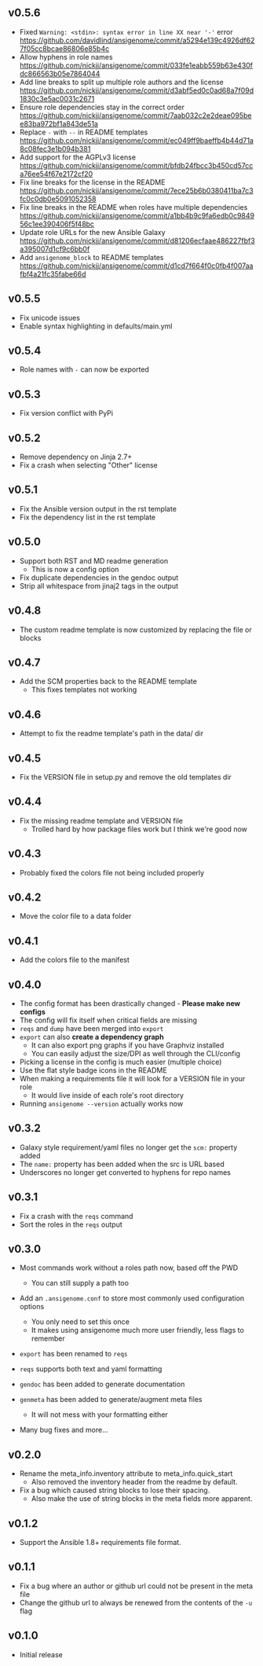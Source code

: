 ## v0.5.6

- Fixed `Warning: <stdin>: syntax error in line XX near '-'` error https://github.com/davidlind/ansigenome/commit/a5294e139c4926df627f05cc8bcae86806e85b4c
- Allow hyphens in role names https://github.com/nickjj/ansigenome/commit/033fe1eabb559b63e430fdc866563b05e7864044
- Add line breaks to split up multiple role authors and the license https://github.com/nickjj/ansigenome/commit/d3abf5ed0c0ad68a7f09d1830c3e5ac0031c2671
- Ensure role dependencies stay in the correct order https://github.com/nickjj/ansigenome/commit/7aab032c2e2deae095bee83ba972bf1a843de51a
- Replace `-` with `--` in README templates https://github.com/nickjj/ansigenome/commit/ec049ff9baeffb4b44d71a8c08fec3e1b094b381
- Add support for the AGPLv3 license https://github.com/nickjj/ansigenome/commit/bfdb24fbcc3b450cd57cca76ee54f67e2172cf20
- Fix line breaks for the license in the README https://github.com/nickjj/ansigenome/commit/7ece25b6b0380411ba7c3fc0c0db0e5091052358
- Fix line breaks in the README when roles have multiple dependencies https://github.com/nickjj/ansigenome/commit/a1bb4b9c9fa6edb0c984956c1ee390406f5f48bc
- Update role URLs for the new Ansible Galaxy https://github.com/nickjj/ansigenome/commit/d81206ecfaae486227fbf3a395007d1cf9c6bb0f
- Add `ansigenome_block` to README templates https://github.com/nickjj/ansigenome/commit/d1cd7f664f0c0fb4f007aafbf4a21fc35fabe66d

## v0.5.5

- Fix unicode issues
- Enable syntax highlighting in defaults/main.yml

## v0.5.4

- Role names with `-` can now be exported

## v0.5.3

- Fix version conflict with PyPi

## v0.5.2

- Remove dependency on Jinja 2.7+
- Fix a crash when selecting "Other" license

## v0.5.1

- Fix the Ansible version output in the rst template
- Fix the dependency list in the rst template

## v0.5.0

- Support both RST and MD readme generation
  - This is now a config option
- Fix duplicate dependencies in the gendoc output
- Strip all whitespace from jinaj2 tags in the output

## v0.4.8

- The custom readme template is now customized by replacing the file or blocks

## v0.4.7

- Add the SCM properties back to the README template
  - This fixes templates not working

## v0.4.6

- Attempt to fix the readme template's path in the data/ dir

## v0.4.5

- Fix the VERSION file in setup.py and remove the old templates dir

## v0.4.4

- Fix the missing readme template and VERSION file
  - Trolled hard by how package files work but I think we're good now

## v0.4.3

- Probably fixed the colors file not being included properly

## v0.4.2

- Move the color file to a data folder

## v0.4.1

- Add the colors file to the manifest

## v0.4.0

- The config format has been drastically changed - **Please make new configs**
- The config will fix itself when critical fields are missing
- `reqs` and `dump` have been merged into `export`
- `export` can also **create a dependency graph**
  - It can also export png graphs if you have Graphviz installed
  - You can easily adjust the size/DPI as well through the CLI/config
- Picking a license in the config is much easier (multiple choice)
- Use the flat style badge icons in the README
- When making a requirements file it will look for a VERSION file in your role
  - It would live inside of each role's root directory
- Running `ansigenome --version` actually works now

## v0.3.2

- Galaxy style requirement/yaml files no longer get the `scm:` property added
- The `name:` property has been added when the src is URL based
- Underscores no longer get converted to hyphens for repo names

## v0.3.1

- Fix a crash with the `reqs` command
- Sort the roles in the `reqs` output

## v0.3.0
- Most commands work without a roles path now, based off the PWD
  - You can still supply a path too

- Add an `.ansigenome.conf` to store most commonly used configuration options
  - You only need to set this once
  - It makes using ansigenome much more user friendly, less flags to remember

- `export` has been renamed to `reqs`
- `reqs` supports both text and yaml formatting
- `gendoc` has been added to generate documentation
- `genmeta` has been added to generate/augment meta files
  - It will not mess with your formatting either

- Many bug fixes and more...

## v0.2.0
- Rename the meta_info.inventory attribute to meta_info.quick_start
  - Also removed the inventory header from the readme by default.
- Fix a bug which caused string blocks to lose their spacing.
  - Also make the use of string blocks in the meta fields more apparent.

## v0.1.2
- Support the Ansible 1.8+ requirements file format.

## v0.1.1
- Fix a bug where an author or github url could not be present in the meta file
- Change the github url to always be renewed from the contents of the `-u` flag

## v0.1.0

- Initial release
